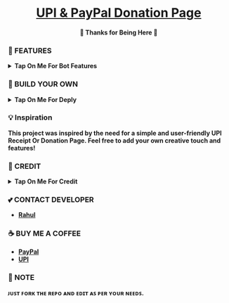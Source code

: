 <h1 align="center">
 <b><a href="https://youtu.be/mYQjxD9gU7g" target="/blank">UPI & PayPal Donation Page</a>
</h1>

<p align="center">🩷 Thanks for Being Here 🩷</p>

### 🥰 FEATURES

<details><summary>Tap On Me For Bot Features</summary>

- Display a QR code for UPI payments with a dynamic toggle for PayPal.
- Interactive UPI ID with a "Copy" button that changes to "Open PayPal" when switching to PayPal.
- Responsive design for various screen sizes.
- Easy to use and modify.
- Free to use.
- No ads.
- No popups.
- No bullshit.
</details>


### 📶 BUILD YOUR OWN
<details>
<summary><b>Tap On Me For Deply</summary>

Want to create a similar project? Follow these steps to build your own UPI Payment Page:

1. **Clone the Repository:** Begin by cloning this repository to your local machine using the following command:
   ```sh
   git clone https://github.com/TechifyBots/UPI.git
   ```

2. **Navigate to the Project Directory:** Move into the project directory:
   ```sh
   cd UPI
   ```

3. **Customize Content:** Customize the `index.html` file to include your own QR code, UPI ID, and other content.

4. **Add Styles:** Modify the `styles.css` file to match your preferred styling and design choices.

5. **Test Locally:** Open the `index.html` file in your web browser to test your changes locally.

6. **Deploy:** Once you're satisfied with your changes, you can deploy the project to a hosting platform of your choice.

7. **Share and Contribute:** Share your project with others and consider contributing your enhancements back to the community by creating a GitHub repository.

**That's it!** You've successfully created your own UPI Payment Page. 🎉


<div align='center'>

> [!NOTE]
> *Attribution to this [Donate Page](https://TechifyBots.github.io/Donate) project are appreciated.*
</div>
</details>

### 💡 Inspiration

This project was inspired by the need for a simple and user-friendly UPI Receipt Or Donation Page. Feel free to add your own creative touch and features!

### 🥳 CREDIT

<details><summary>Tap On Me For Credit</summary>


💝 Credit Goes To [TechifyBots](https://github.com/TechifyBots)

💘 Base Repo Credit [Inulute](https://github.com/inulute)

💖 And Thank You So Much To All Who Help In This Journey.
</details>

### 💕 CONTACT DEVELOPER

- [Rahul](https://telegram.me/TechifySupport)

### ☕ BUY ME A COFFEE
- [PayPal](https://www.paypal.me/TechifyBots)
- [UPI](https://TechifyBots.github.io/Donate)

### 📌 NOTE

ᴊᴜꜱᴛ ꜰᴏʀᴋ ᴛʜᴇ ʀᴇᴘᴏ ᴀɴᴅ ᴇᴅɪᴛ ᴀꜱ ᴘᴇʀ ʏᴏᴜʀ ɴᴇᴇᴅꜱ.</b>
